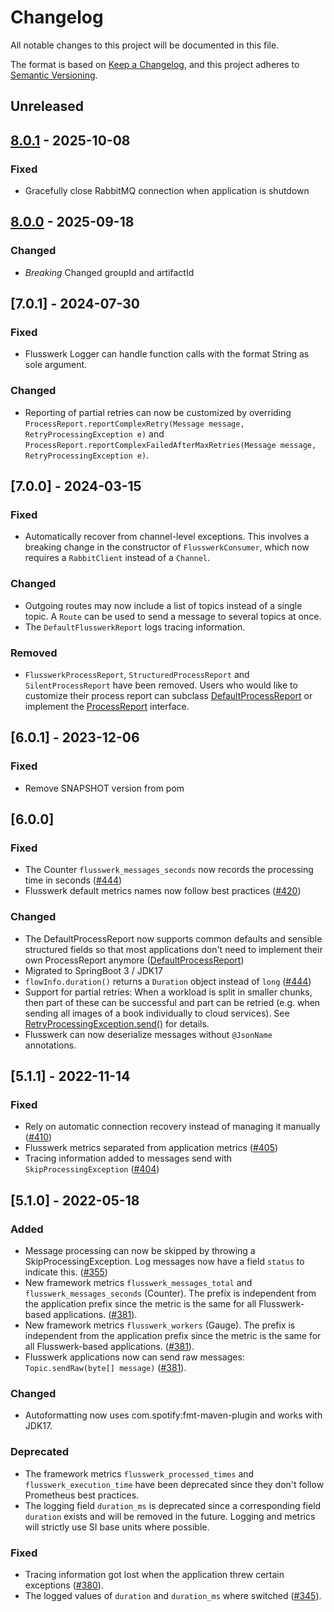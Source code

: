 # Changelog
All notable changes to this project will be documented in this file.

The format is based on [Keep a Changelog](https://keepachangelog.com/en/1.0.0/),
and this project adheres to [Semantic Versioning](https://semver.org/spec/v2.0.0.html).

## Unreleased

## [8.0.1](https://github.com/dbmdz/flusswerk/releases/tag/8.0.0) - 2025-10-08

### Fixed

- Gracefully close RabbitMQ connection when application is shutdown

## [8.0.0](https://github.com/dbmdz/flusswerk/releases/tag/8.0.0) - 2025-09-18

### Changed

- *Breaking* Changed groupId and artifactId

## [7.0.1] - 2024-07-30

### Fixed
- Flusswerk Logger can handle function calls with the format String as sole argument.

### Changed
- Reporting of partial retries can now be customized by overriding `ProcessReport.reportComplexRetry(Message message, RetryProcessingException e)` and `ProcessReport.reportComplexFailedAfterMaxRetries(Message message, RetryProcessingException e)`.

## [7.0.0] - 2024-03-15

### Fixed
- Automatically recover from channel-level exceptions. This involves a breaking change in the constructor of `FlusswerkConsumer`, which now requires a `RabbitClient` instead of a `Channel`.

### Changed
- Outgoing routes may now include a list of topics instead of a single topic. A `Route` can be used to send a message to several topics at once.
- The `DefaultFlusswerkReport` logs tracing information.

### Removed
- `FlusswerkProcessReport`, `StructuredProcessReport` and `SilentProcessReport` have been removed. Users who would like to customize their process report can subclass [DefaultProcessReport](framework/src/main/java/com/github/dbmdz/flusswerk/framework/reporting/DefaultProcessReport.java)
or implement the [ProcessReport](framework/src/main/java/com/github/dbmdz/flusswerk/framework/reporting/ProcessReport.java) interface.

## [6.0.1] - 2023-12-06

### Fixed
- Remove SNAPSHOT version from pom

## [6.0.0]

### Fixed

- The Counter `flusswerk_messages_seconds` now records the processing time in seconds ([#444](https://github.com/dbmdz/flusswerk/pull/444))
- Flusswerk default metrics names now follow best practices ([#420](https://github.com/dbmdz/flusswerk/pull/420))

### Changed

- The DefaultProcessReport now supports common defaults and sensible structured fields so that most applications don't need to implement their own ProcessReport anymore ([DefaultProcessReport](https://github.com/dbmdz/flusswerk/blob/main/framework/src/main/java/com/github/dbmdz/flusswerk/framework/reporting/DefaultProcessReport.java))
- Migrated to SpringBoot 3 / JDK17
- `flowInfo.duration()` returns a `Duration` object instead of `long` ([#444](https://github.com/dbmdz/flusswerk/pull/444))
- Support for partial retries: When a workload is split in smaller chunks, then part of these can be successful and part can be retried (e.g. when sending all images of a book individually to cloud services). See [RetryProcessingException.send()](https://github.com/dbmdz/flusswerk/blob/main/framework/src/main/java/com/github/dbmdz/flusswerk/framework/exceptions/RetryProcessingException.java#L61-L69) for details. 
- Flusswerk can now deserialize messages without `@JsonName` annotations.

## [5.1.1] - 2022-11-14
### Fixed

- Rely on automatic connection recovery instead of managing it manually ([#410](https://github.com/dbmdz/flusswerk/pull/410))
- Flusswerk metrics separated from application metrics ([#405](https://github.com/dbmdz/flusswerk/pull/405))
- Tracing information added to messages send with `SkipProcessingException` ([#404](https://github.com/dbmdz/flusswerk/pull/404))

## [5.1.0] - 2022-05-18
### Added

- Message processing can now be skipped by throwing a SkipProcessingException. Log messages now have a field `status` to indicate this. ([#355](https://github.com/dbmdz/flusswerk/pull/355))
- New framework metrics `flusswerk_messages_total` and `flusswerk_messages_seconds` (Counter). The prefix is independent from the application prefix since the metric is the same for all Flusswerk-based applications. ([#381](https://github.com/dbmdz/flusswerk/pull/381)).
- New framework metrics `flusswerk_workers` (Gauge). The prefix is independent from the application prefix since the metric is the same for all Flusswerk-based applications. ([#381](https://github.com/dbmdz/flusswerk/pull/381)).
- Flusswerk applications now can send raw messages: `Topic.sendRaw(byte[] message)` ([#381](https://github.com/dbmdz/flusswerk/pull/381)).

### Changed

- Autoformatting now uses com.spotify:fmt-maven-plugin and works with JDK17.

### Deprecated

- The framework metrics `flusswerk_processed_times` and `flusswerk_execution_time` have been deprecated since they don't follow Prometheus best practices.
- The logging field `duration_ms` is deprecated since a corresponding field `duration` exists and will be removed in the future. Logging and metrics will strictly use SI base units where possible.

### Fixed

- Tracing information got lost when the application threw certain exceptions ([#380](https://github.com/dbmdz/flusswerk/pull/380)).
- The logged values of `duration` and `duration_ms` where switched ([#345](https://github.com/dbmdz/flusswerk/pull/345)).